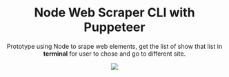 <h1 align="center">
  Node Web Scraper CLI with Puppeteer
</h1>

<p align="center">Prototype using Node to srape web elements, get the list of show that list in <b>terminal</b> for user to chose and go to different site.

<div align="center">
  <img align="center" src="https://img.shields.io/badge/Version-0.1.0-blue" />
</div>
